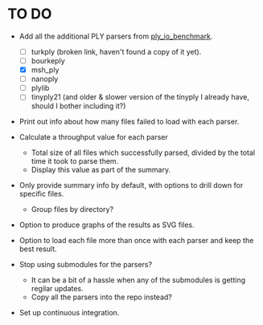 TO DO
=====

* Add all the additional PLY parsers from [ply_io_benchmark](https://github.com/mhalber/ply_io_benchmark).
  * [ ] turkply (broken link, haven't found a copy of it yet).
  * [ ] bourkeply
  * [x] msh_ply
  * [ ] nanoply
  * [ ] plylib
  * [ ] tinyply21 (and older & slower version of the tinyply I already have, should I bother including it?)

* Print out info about how many files failed to load with each parser.

* Calculate a throughput value for each parser
  * Total size of all files which successfully parsed, divided by the total
    time it took to parse them.
  * Display this value as part of the summary.

* Only provide summary info by default, with options to drill down for specific
  files.
  * Group files by directory?

* Option to produce graphs of the results as SVG files.

* Option to load each file more than once with each parser and keep the best result. 

* Stop using submodules for the parsers?
  * It can be a bit of a hassle when any of the submodules is getting regilar updates. 
  * Copy all the parsers into the repo instead?
  
* Set up continuous integration.
